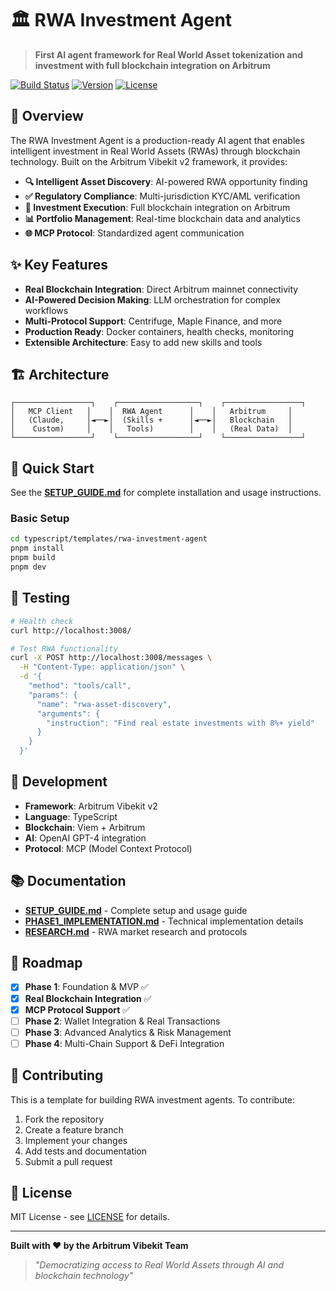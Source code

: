 # 🏛️ RWA Investment Agent

> **First AI agent framework for Real World Asset tokenization and investment with full blockchain integration on Arbitrum**

[![Build Status](https://img.shields.io/badge/build-passing-brightgreen)](https://github.com/arbitrum-vibekit)
[![Version](https://img.shields.io/badge/version-1.0.0-blue)](https://github.com/arbitrum-vibekit)
[![License](https://img.shields.io/badge/license-MIT-green)](https://github.com/arbitrum-vibekit)

## 🚀 Overview

The RWA Investment Agent is a production-ready AI agent that enables intelligent investment in Real World Assets (RWAs) through blockchain technology. Built on the Arbitrum Vibekit v2 framework, it provides:

- **🔍 Intelligent Asset Discovery**: AI-powered RWA opportunity finding
- **✅ Regulatory Compliance**: Multi-jurisdiction KYC/AML verification  
- **🚀 Investment Execution**: Full blockchain integration on Arbitrum
- **📊 Portfolio Management**: Real-time blockchain data and analytics
- **🌐 MCP Protocol**: Standardized agent communication

## ✨ Key Features

- **Real Blockchain Integration**: Direct Arbitrum mainnet connectivity
- **AI-Powered Decision Making**: LLM orchestration for complex workflows
- **Multi-Protocol Support**: Centrifuge, Maple Finance, and more
- **Production Ready**: Docker containers, health checks, monitoring
- **Extensible Architecture**: Easy to add new skills and tools

## 🏗️ Architecture

```
┌─────────────────┐    ┌──────────────────┐    ┌─────────────────┐
│   MCP Client   │    │  RWA Agent      │    │   Arbitrum     │
│   (Claude,     │◄──►│  (Skills +      │◄──►│   Blockchain   │
│    Custom)     │    │   Tools)        │    │   (Real Data)  │
└─────────────────┘    └──────────────────┘    └─────────────────┘
```

## 🚀 Quick Start

See the **[SETUP_GUIDE.md](SETUP_GUIDE.md)** for complete installation and usage instructions.

### Basic Setup
```bash
cd typescript/templates/rwa-investment-agent
pnpm install
pnpm build
pnpm dev
```

## 🧪 Testing

```bash
# Health check
curl http://localhost:3008/

# Test RWA functionality
curl -X POST http://localhost:3008/messages \
  -H "Content-Type: application/json" \
  -d '{
    "method": "tools/call",
    "params": {
      "name": "rwa-asset-discovery",
      "arguments": {
        "instruction": "Find real estate investments with 8%+ yield"
      }
    }
  }'
```

## 🔧 Development

- **Framework**: Arbitrum Vibekit v2
- **Language**: TypeScript
- **Blockchain**: Viem + Arbitrum
- **AI**: OpenAI GPT-4 integration
- **Protocol**: MCP (Model Context Protocol)

## 📚 Documentation

- **[SETUP_GUIDE.md](SETUP_GUIDE.md)** - Complete setup and usage guide
- **[PHASE1_IMPLEMENTATION.md](PHASE1_IMPLEMENTATION.md)** - Technical implementation details
- **[RESEARCH.md](RESEARCH.md)** - RWA market research and protocols

## 🎯 Roadmap

- [x] **Phase 1**: Foundation & MVP ✅
- [x] **Real Blockchain Integration** ✅  
- [x] **MCP Protocol Support** ✅
- [ ] **Phase 2**: Wallet Integration & Real Transactions
- [ ] **Phase 3**: Advanced Analytics & Risk Management
- [ ] **Phase 4**: Multi-Chain Support & DeFi Integration

## 🤝 Contributing

This is a template for building RWA investment agents. To contribute:

1. Fork the repository
2. Create a feature branch
3. Implement your changes
4. Add tests and documentation
5. Submit a pull request

## 📄 License

MIT License - see [LICENSE](LICENSE) for details.

---

**Built with ❤️ by the Arbitrum Vibekit Team**

> *"Democratizing access to Real World Assets through AI and blockchain technology"*